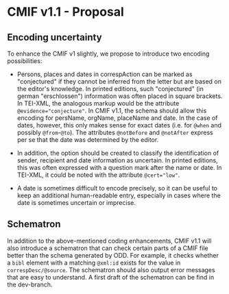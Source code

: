 # CMIF v1.1 - Proposal

## Encoding uncertainty

To enhance the CMIF v1 slightly, we propose to introduce two encoding possibilities:

* Persons, places and dates in correspAction can be marked as "conjectured" if they cannot be inferred from the letter but are based on the editor's knowledge. In printed editions, such "conjectured" (in german "erschlossen") information was often placed in square brackets. In TEI-XML, the analogous markup would be the attribute `@evidence="conjecture"`. In CMIF v1.1, the schema should allow this encoding for persName, orgName, placeName and date. In the case of dates, however, this only makes sense for exact dates (i.e. for `@when` and possibly `@from`-`@to`). The attributes `@notBefore` and `@notAfter` express per se that the date was determined by the editor.

* In addition, the option should be created to classify the identification of sender, recipient and date information as uncertain. In printed editions, this was often expressed with a question mark after the name or date. In TEI-XML, it could be noted with the attribute `@cert="low"`.

* A date is sometimes difficult to encode precisely, so it can be useful to keep an additional human-readable entry, especially in cases where the date is sometimes uncertain or imprecise.

## Schematron

In addition to the above-mentioned coding enhancements, CMIF v1.1 will also introduce a schematron that can check certain parts of a CMIF file better than the schema generated by ODD. For example, it checks whether a `bibl` element with a matching `@xml:id` exists for the value in `correspDesc/@source`. The schematron should also output error messages that are easy to understand. A first draft of the schematron can be find in the dev-branch.

